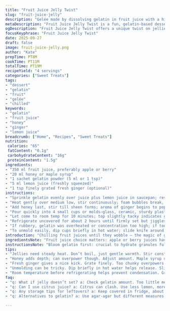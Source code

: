 ```yaml
---
title: "Fruit Juice Jelly Twist"
slug: "fruit-juice-jelly"
description: "Gelée made by dissolving gelatin in fruit juice with a hint of honey and lemon. Uses less sugar, swaps agar-agar for gelatin, and adds finely grated ginger for a surprising kick. Chill to set until firm but not rubbery. Jiggly texture, bright color. Simple chilled dessert. Controls on timing depend on wobble and surface set. Recipes call for careful scattering of gelatin powder to avoid clumps. Works with any juice but citrus can clash with gelatin. Keep off too hot flame to avoid protein breakdown."
metaDescription: "Fruit Juice Jelly Twist is a fun, gelatin-based dessert made with fruit juice, honey, and a kick of ginger. A delightful treat to enjoy chilled."
ogDescription: "Fruit Juice Jelly Twist offers a unique twist on jellies. Using fruit juice and gelatin, it's a chilled dessert that's both refreshing and intriguing."
focusKeyphrase: "Fruit Juice Jelly Twist"
date: 2025-09-27
draft: false
image: fruit-juice-jelly.png
author: "Kate"
prepTime: PT8M
cookTime: PT11M
totalTime: PT19M
recipeYield: "4 servings"
categories: ["Sweet Treats"]
tags:
- "dessert"
- "gelatin"
- "fruit"
- "gelée"
- "chilled"
keywords:
- "gelatin"
- "fruit juice"
- "honey"
- "ginger"
- "lemon juice"
breadcrumb: ["Home", "Recipes", "Sweet Treats"]
nutrition: 
 calories: "65"
 fatContent: "0.1g"
 carbohydrateContent: "16g"
 proteinContent: "1.5g"
ingredients:
- "350 ml fruit juice, preferably apple or berry"
- "20 ml honey or maple syrup"
- "1 sachet gelatin powder (5 ml or 1 tsp)"
- "5 ml lemon juice (freshly squeezed)"
- "1 tsp finely grated fresh ginger (optional)"
instructions:
- "Sprinkle gelatin evenly over juice plus lemon juice in saucepan; rest 3 minutes for bloom—important for no lumps."
- "Heat gently over medium low, stir continuously; foam bubbles break, gelatin dissolves; do not boil or skillet will spoil gelatin strength."
- "Add honey last, stir till sheen forms; aroma of ginger begins to pop if added here."
- "Pour quickly into 4 small cups or molds—glass, ceramic, sturdy plastic fine."
- "Let come to room temp for 10 minutes; top slightly tacky indicates good set start."
- "Refrigerate uncovered for about 2 hours until firmly set but jiggles with gentle shake."
- "If rubbery, gelatin was overheated or concentration too high; if too runny, add 0.5 tsp gelatin powder next batch."
- "To unmold easily, dip cups briefly in hot water; slide knife around gently; serve chilled."
introduction: "Chilling fruit juices until they wobble — the magic of gelatin or agar-agar that turns liquid to delicate jelly. Skip the sugar bomb; honey adds subtle flavor, plus lemon brings brightness and keeps gelatin firm. Don’t rush the blooming step or glut clumps form ruining texture. Witchcraft at the stovetop—too hot fries gelatin; simmer enough to dissolve clear, no foam or grit skating the sides. Adding ginger shifts the profile from sweet to intriguing, aromatic and warming at the back of the tongue. Watch carefully how the liquid thickens; bubbles subside, shiny surface signals ready to cool and set. The fridge is your ally to transform liquid into flesh-like wobbles that tremble. Keep the timing flexible; feel the edges with a fingertip to gauge doneness. Straight juice jellies can be boring or rubbery; this method balances flavors and textures smartly."
ingredientsNote: "Fruit juice choice matters: apple or berry juices have pectin that naturally helps setting; citrus juices like orange can fight gelatin’s bloom—add lemon juice sparingly to stabilize. Agave or maple syrup are fine sugar replacements; honey adds depth and aroma but watch the sweetness balance since it’s stronger than sugar. Fresh ginger grated finely incorporates subtle heat without overpowering. Gelatin powder quantity reduced here for a softer texture but can be increased or replaced with agar-agar powder (use 1.3 times more by volume) though note agar-agar sets at boiling; different mouthfeel—more brittle, less tender. Always scatter gelatin evenly on juice surface; stirring after bloom ensures no lumps."
instructionsNote: "Bloom gelatin first: crucial to hydrate granules fully before heat. Heat gently, stirring constantly—avoid rapid boil, gelatin proteins denature quickly leading to poor set and rubbery texture. When mixture becomes clear with no grit or foam, it’s ready. Honey must be added off heat or low heat to keep flavor. Pour swiftly for even gel thickness; sitting too long causes skin or uneven texture. Let cups sit at room temperature to prevent condensation inside fridge which can affect final texture. Check jiggle as indicator of setting, not strict clock. To unmold, brief hot water dip loosens coating; never forcibly pry to keep surface smooth. If using agar-agar, dissolve powder in cold juice and bring entire mix to boil for 1-2 mins, then pour. Experiment with additions like finely grated zest or herbs inside during gel phase for twists."
tips:
- "Jellies need steady heat. Don’t boil, just gentle warmth. Stir constantly. Foam signals heat's too high. Watch carefully. Clear means dissolve finished."
- "Honey adds depth; can overpower though. Adjust amount. Maple syrup or agave works too. Citrus juice like lemon helps stabilize but use sparingly."
- "Fresh ginger gives a nice kick. Grate finely. Too chunky overpowers the whole dish. Think balance. Texture matters; no clumps please. Blooming is key."
- "Unmolding can be tricky. Dip briefly in hot water helps release. Slide knife gently around edges. Don't rush or you’ll ruin shape."
- "Room temperature before refrigerating helps prevent condensation. Gritty surface indicates issues. Check jiggle before trusting set time; feel it out."
faq:
- "q: What if jelly doesn’t set? a: Check gelatin amount. Too little means runny. Use 0.5 tsp more next time. Warm temperature? Rethink cooking."
- "q: Can I use citrus juice? a: Citrus can clash. Use less lemon, more apple or berry. Pectin helps; always bloom gelatin first to avoid lumps."
- "q: Any storage tips for leftovers? a: Keep covered in fridge, about 3 days max. Can reheat gently if needed. Watch that texture; don't overheat."
- "q: Alternatives to gelatin? a: Use agar-agar but different measures. Remember boiling needed. Texture varies. Not as forgiving as gelatin."

---
```

